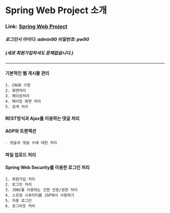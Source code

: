 # Spring Web Project 소개

### Link: [Spring Web Project][project]

[project]: http://121.142.217.47:8008/

##### 로그인시 아이디: admin90 비밀번호: pw90
##### (새로 회원가입하셔도 문제없습니다.)

----------------------------------------------------------

#### 기본적인 웹 게시물 관리

	1. CRUD 구현
	2. 화면처리
	3. 페이징처리
	4. 페이징 화면 처리
	5. 검색 처리

#### REST방식과 Ajax를 이용하는 댓글 처리

#### AOP와 트랜잭션

	- 댓글과 댓글 수에 대한 처리

#### 파일 업로드 처리

#### Spring Web Security를 이용한 로그인 처리

	1. 회원가입 처리
	2. 로그인 처리
	3. JDBC를 이용하는 간편 인증/권한 처리
	4. 스프링 시큐리티를 JSP에서 사용하기
	5. 자동 로그인
	6. 로그아웃 처리
